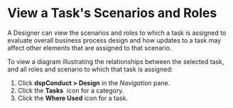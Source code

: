 # View a Task's Scenarios and Roles

A Designer can view the scenarios and roles to which a task is assigned
to evaluate overall business process design and how updates to a task
may affect other elements that are assigned to that scenario.

To view a diagram illustrating the relationships between the selected
task, and all roles and scenario to which that task is assigned:

1.  Click <span style="font-weight: bold;">dspConduct \> Design</span>
    in the <span style="font-style: italic;">Navigation</span> pane.
2.  Click the <span style="font-weight: bold;">Tasks</span>  icon for a
    category.
3.  Click the <span style="font-weight: bold;">Where Used</span> icon
    for a task.
